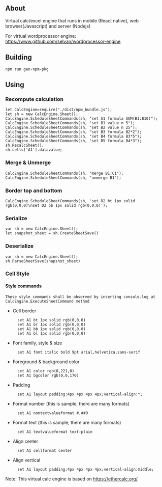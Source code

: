 ## About
Virtual calc/excel engine that runs in mobile (React native), web browser(Javascript) and server (Nodejs)

For virtual wordprocessor engine: https://www.github.com/selvan/wordprocessor-engine

## Building

    npm run gen-npm-pkg

## Using
### Recompute calculation
    let CalcEngine=require("./dist/npm_bundle.js");
    let sh = new CalcEngine.Sheet();
    CalcEngine.ScheduleSheetCommands(sh, "set A1 formula SUM(B1:B10)");
    CalcEngine.ScheduleSheetCommands(sh, "set B1 value n 5");
    CalcEngine.ScheduleSheetCommands(sh, "set B2 value n 25");
    CalcEngine.ScheduleSheetCommands(sh, "set B3 formula B2*2");
    CalcEngine.ScheduleSheetCommands(sh, "set B4 formula B3*5");
    CalcEngine.ScheduleSheetCommands(sh, "set B5 formula B4*3");
    sh.RecalcSheet();
    sh.cells['A1'].datavalue;

### Merge & Unmerge
    CalcEngine.ScheduleSheetCommands(sh, "merge B1:C1");
    CalcEngine.ScheduleSheetCommands(sh, "unmerge B1");

### Border top and bottom
    CalcEngine.ScheduleSheetCommands(sh, 'set D2 bt 1px solid rgb(0,0,0)\nset D2 bb 1px solid rgb(0,0,0)');

### Serialize
    var sh = new CalcEngine.Sheet();
    let snapshot_sheet = sh.CreateSheetSave()
    
### Deserialize
    var sh = new CalcEngine.Sheet();
    sh.ParseSheetSave(snapshot_sheet)

### Cell Style

#### Style commands

    These style commands shall be observed by inserting console.log at CalcEngine.ExecuteSheetCommand method 

- Cell border

        set A1 bt 1px solid rgb(0,0,0)
        set A1 br 1px solid rgb(0,0,0)
        set A1 bb 1px solid rgb(0,0,0)
        set A1 bl 1px solid rgb(0,0,0)

- Font family, style & size

        set A1 font italic bold 9pt arial,helvetica,sans-serif

- Foreground & background color

        set A1 color rgb(0,221,0)
        set A1 bgcolor rgb(0,0,170)

- Padding

        set A1 layout padding:4px 4px 4px 4px;vertical-align:*;

- Format number (this is sample, there are many formats)

        set A1 nontextvalueformat #,##0

- Format text (this is sample, there are many formats)

        set A1 textvalueformat text-plain

- Align center

        set A1 cellformat center

- Align vertical

        set A1 layout padding:4px 4px 4px 4px;vertical-align:middle;

Note:
This virtual calc engine is based on https://ethercalc.org/